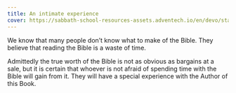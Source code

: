 ```yaml
---
title: An intimate experience
cover: https://sabbath-school-resources-assets.adventech.io/en/devo/start-into-life/01-the-book-for-the-now-generation/3tw1655820680771.jpg
---
```


We know that many people don’t know what to make of the Bible. They believe that reading the Bible is a waste of time.

Admittedly the true worth of the Bible is not as obvious as bargains at a sale, but it is certain that whoever is not afraid of spending time with the Bible will gain from it. They will have a special experience with the Author of this Book.